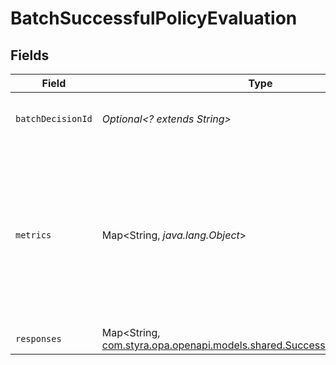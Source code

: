 # BatchSuccessfulPolicyEvaluation


## Fields

| Field                                                                                                                                  | Type                                                                                                                                   | Required                                                                                                                               | Description                                                                                                                            | Example                                                                                                                                |
| -------------------------------------------------------------------------------------------------------------------------------------- | -------------------------------------------------------------------------------------------------------------------------------------- | -------------------------------------------------------------------------------------------------------------------------------------- | -------------------------------------------------------------------------------------------------------------------------------------- | -------------------------------------------------------------------------------------------------------------------------------------- |
| `batchDecisionId`                                                                                                                      | *Optional<? extends String>*                                                                                                           | :heavy_minus_sign:                                                                                                                     | N/A                                                                                                                                    | 1bef6b7d-cd13-4890-bfe1-fd2e8de32189                                                                                                   |
| `metrics`                                                                                                                              | Map<String, *java.lang.Object*>                                                                                                        | :heavy_minus_sign:                                                                                                                     | If query metrics are enabled, this field contains query performance metrics collected during the parse, compile, and evaluation steps. |                                                                                                                                        |
| `responses`                                                                                                                            | Map<String, [com.styra.opa.openapi.models.shared.SuccessfulPolicyResponse](../../models/shared/SuccessfulPolicyResponse.md)>           | :heavy_minus_sign:                                                                                                                     | N/A                                                                                                                                    |                                                                                                                                        |